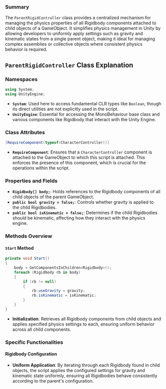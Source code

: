 ### Summary

The `ParentRigidController` class provides a centralized mechanism for managing the physics properties of all Rigidbody components attached to child objects of a GameObject. It simplifies physics management in Unity by allowing developers to uniformly apply settings such as gravity and kinematic states from a single parent object, making it ideal for managing complex assemblies or collective objects where consistent physics behavior is required.

## `ParentRigidController` Class Explanation

### Namespaces

```C#
using System;
using UnityEngine;
```

- **`System`**: Used here to access fundamental CLR types like `Boolean`, though its direct utilities are not explicitly used in the script.
- **`UnityEngine`**: Essential for accessing the MonoBehaviour base class and various components like Rigidbody that interact with the Unity Engine.

### Class Attributes

```C#
[RequireComponent(typeof(CharacterController))]
```

- **`RequireComponent`**: Ensures that a `CharacterController` component is attached to the GameObject to which this script is attached. This enforces the presence of this component, which is crucial for the operations within the script.

### Properties and Fields

- **`Rigidbody[] body;`**: Holds references to the Rigidbody components of all child objects of the parent GameObject.
- **`public bool gravity = false;`**: Controls whether gravity is applied to the child Rigidbodies.
- **`public bool isKinematic = false;`**: Determines if the child Rigidbodies should be kinematic, affecting how they interact with the physics engine.

### Methods Overview

#### `Start` Method

```C#
private void Start()
{
    body = GetComponentsInChildren<Rigidbody>();
    foreach (Rigidbody rb in body)
    {
        if (rb != null)
        {
            rb.useGravity = gravity;
            rb.isKinematic = isKinematic;
        }
    }
}
```

- **Initialization**: Retrieves all Rigidbody components from child objects and applies specified physics settings to each, ensuring uniform behavior across all child components.

### Specific Functionalities

#### Rigidbody Configuration

- **Uniform Application**: By iterating through each Rigidbody found in child objects, the script applies the configured settings for gravity and kinematic state uniformly, ensuring all Rigidbodies behave consistently according to the parent's configuration.